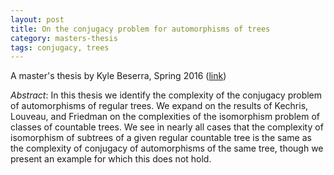 ```yaml
---
layout: post
title: On the conjugacy problem for automorphisms of trees
category: masters-thesis
tags: conjugacy, trees
---
```

A master's thesis by Kyle Beserra, Spring 2016 ([link](http://scholarworks.boisestate.edu/td/1083/))<!--more-->

*Abstract*: In this thesis we identify the complexity of the conjugacy problem of automorphisms of regular trees. We expand on the results of Kechris, Louveau, and Friedman on the complexities of the isomorphism problem of classes of countable trees. We see in nearly all cases that the complexity of isomorphism of subtrees of a given regular countable tree is the same as the complexity of conjugacy of automorphisms of the same tree, though we present an example for which this does not hold.

